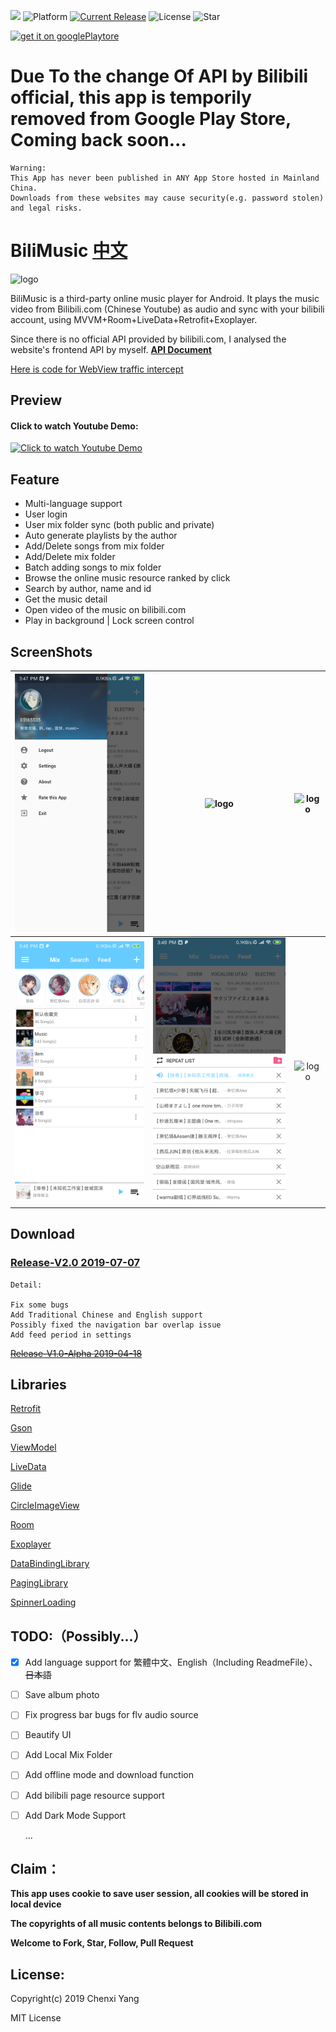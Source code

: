![](./art/bandage.png)
![Platform](https://img.shields.io/badge/platform-Android-green.svg?style=flat-square)
[![Current Release](https://img.shields.io/github/release/yangchenxi/BiliMusicPlayer.svg?style=flat-square)](https://github.com/yangchenxi/BiliMusicPlayer/releases)
![License](https://img.shields.io/github/license/yangchenxi/BiliMusicPlayer.svg?style=flat-square)
![Star](https://img.shields.io/github/stars/yangchenxi/BiliMusicPlayer.svg?style=social)

<a href="https://play.google.com/store/apps/details?id=net.chenxiy.bilimusic"><img src="./art/playstore.png" width="256" alt="get it on googlePlaytore"></a>

# Due To the change Of API by Bilibili official, this app is temporily removed from Google Play Store, Coming back soon...

```
Warning:
This App has never been published in ANY App Store hosted in Mainland China. 
Downloads from these websites may cause security(e.g. password stolen) and legal risks.
```

# BiliMusic [中文](./README_CN.md)

<img src="./art/icon.png" width="128" alt="logo">

BiliMusic is a third-party online music player for Android. It plays the music video from Bilibili.com (Chinese Youtube) as audio and sync with your bilibili account, using MVVM+Room+LiveData+Retrofit+Exoplayer.

Since there is no official API provided by bilibili.com, I analysed the website's frontend API by myself. **[API Document](./Core/Api.md)**

[Here is code for WebView traffic intercept](./Core/WebView)

## Preview 

#### Click to watch Youtube Demo:

[![Click to watch Youtube Demo](./art/demoo.gif)](https://www.youtube.com/watch?v=zlTDXCNf75c)

## Feature

* Multi-language support
* User login
* User mix folder sync (both public and private)
* Auto generate playlists by the author
* Add/Delete songs from mix folder
* Add/Delete mix folder
* Batch adding songs to mix folder
* Browse the online music resource ranked by click
* Search by author, name and id
* Get the music detail
* Open video of the music on bilibili.com
* Play in background | Lock screen control

## ScreenShots

| <img src="./art/Screenshot1en.png" width="256" alt="logo">| <img src="./art/screenshot2.png" width="256" alt="logo">|<img src="./art/screenshot3.png" width="256" alt="logo"> |
|:-------------------------:|:-------------------------:|:-------------------------:|
|<img src="./art/Screenshot4en.png" width="256" alt="logo">|<img src="./art/Screenshot5en.png" width="256" alt="logo">|<img src="./art/screenshot6.png" width="256" alt="logo">|

## Download

### [Release-V2.0 2019-07-07](https://github.com/yangchenxi/BiliMusicPlayer/releases/download/2.0/BiliMusic2.0.apk)


```
Detail:

Fix some bugs
Add Traditional Chinese and English support
Possibly fixed the navigation bar overlap issue
Add feed period in settings
```

~~[Release-V1.0-Alpha 2019-04-18](https://github.com/yangchenxi/BiliMusicPlayer/releases/download/v1.0-alpha/BiliMusic.apk)~~

## Libraries

[Retrofit](https://github.com/square/retrofit)

[Gson](https://github.com/google/gson)

[ViewModel](https://developer.android.com/topic/libraries/architecture/viewmodel)

[LiveData](https://developer.android.com/topic/libraries/architecture/livedata)

[Glide](https://github.com/bumptech/glide)

[CircleImageView](https://github.com/hdodenhof/CircleImageView)

[Room](https://developer.android.com/topic/libraries/architecture/room)

[Exoplayer](https://github.com/google/ExoPlayer)

[DataBindingLibrary](https://developer.android.com/topic/libraries/data-binding)

[PagingLibrary](https://developer.android.com/topic/libraries/architecture/paging)

[SpinnerLoading](https://github.com/lusfold/SpinnerLoading)


## TODO:（Possibly...）

- [x] Add language support for 繁體中文、English（Including ReadmeFile）、~~日本語~~

- [ ] Save album photo

- [ ] Fix progress bar bugs for flv audio source

- [ ] Beautify UI

- [ ] Add Local Mix Folder

- [ ] Add offline mode and download function

- [ ] Add bilibili page resource support

- [ ] Add Dark Mode Support

   ...

## Claim：

**This app uses cookie to save user session, all cookies will be stored in local device**

**The copyrights of all music contents belongs to Bilibili.com**

**Welcome to Fork, Star, Follow, Pull Request**

## License:

Copyright(c) 2019 Chenxi Yang

MIT License


